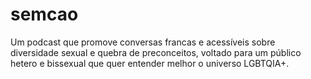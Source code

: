 # semcao
Um podcast que promove conversas francas e acessíveis sobre diversidade sexual e quebra de preconceitos, voltado para um público hetero e bissexual que quer entender melhor o universo LGBTQIA+.
